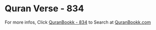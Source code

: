 # Quran Verse - 834 

For more infos, Click [QuranBookk - 834](https://www.quranbookk.com/quran/search?q=834) to Search at [QuranBookk.com](http://quranbookk.com/)